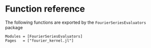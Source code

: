 # Function reference

The following functions are exported by the `FourierSeriesEvaluators` package


```@autodocs
Modules = [FourierSeriesEvaluators]
Pages   = ["fourier_kernel.jl"]
```